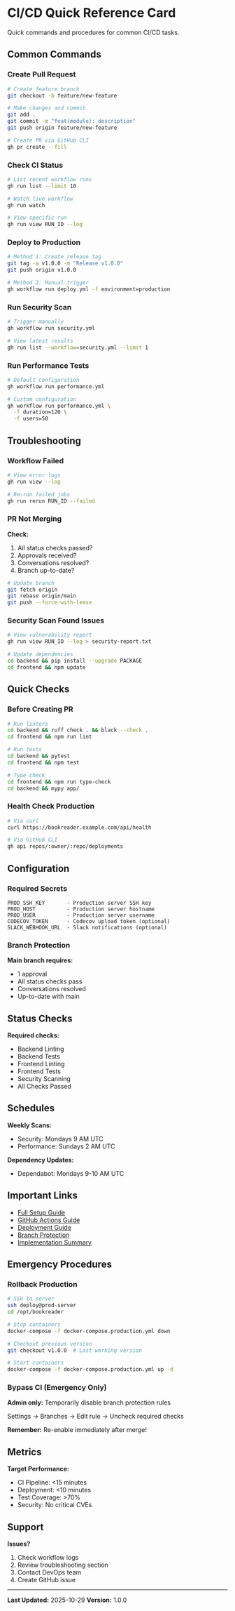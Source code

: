 # CI/CD Quick Reference Card

Quick commands and procedures for common CI/CD tasks.

## Common Commands

### Create Pull Request

```bash
# Create feature branch
git checkout -b feature/new-feature

# Make changes and commit
git add .
git commit -m "feat(module): description"
git push origin feature/new-feature

# Create PR via GitHub CLI
gh pr create --fill
```

### Check CI Status

```bash
# List recent workflow runs
gh run list --limit 10

# Watch live workflow
gh run watch

# View specific run
gh run view RUN_ID --log
```

### Deploy to Production

```bash
# Method 1: Create release tag
git tag -a v1.0.0 -m "Release v1.0.0"
git push origin v1.0.0

# Method 2: Manual trigger
gh workflow run deploy.yml -f environment=production
```

### Run Security Scan

```bash
# Trigger manually
gh workflow run security.yml

# View latest results
gh run list --workflow=security.yml --limit 1
```

### Run Performance Tests

```bash
# Default configuration
gh workflow run performance.yml

# Custom configuration
gh workflow run performance.yml \
  -f duration=120 \
  -f users=50
```

## Troubleshooting

### Workflow Failed

```bash
# View error logs
gh run view --log

# Re-run failed jobs
gh run rerun RUN_ID --failed
```

### PR Not Merging

**Check:**
1. All status checks passed?
2. Approvals received?
3. Conversations resolved?
4. Branch up-to-date?

```bash
# Update branch
git fetch origin
git rebase origin/main
git push --force-with-lease
```

### Security Scan Found Issues

```bash
# View vulnerability report
gh run view RUN_ID --log > security-report.txt

# Update dependencies
cd backend && pip install --upgrade PACKAGE
cd frontend && npm update
```

## Quick Checks

### Before Creating PR

```bash
# Run linters
cd backend && ruff check . && black --check .
cd frontend && npm run lint

# Run tests
cd backend && pytest
cd frontend && npm test

# Type check
cd frontend && npm run type-check
cd backend && mypy app/
```

### Health Check Production

```bash
# Via curl
curl https://bookreader.example.com/api/health

# Via GitHub CLI
gh api repos/:owner/:repo/deployments
```

## Configuration

### Required Secrets

```
PROD_SSH_KEY       - Production server SSH key
PROD_HOST          - Production server hostname
PROD_USER          - Production server username
CODECOV_TOKEN      - Codecov upload token (optional)
SLACK_WEBHOOK_URL  - Slack notifications (optional)
```

### Branch Protection

**Main branch requires:**
- 1 approval
- All status checks pass
- Conversations resolved
- Up-to-date with main

## Status Checks

**Required checks:**
- Backend Linting
- Backend Tests
- Frontend Linting
- Frontend Tests
- Security Scanning
- All Checks Passed

## Schedules

**Weekly Scans:**
- Security: Mondays 9 AM UTC
- Performance: Sundays 2 AM UTC

**Dependency Updates:**
- Dependabot: Mondays 9-10 AM UTC

## Important Links

- [Full Setup Guide](./CI_CD_SETUP.md)
- [GitHub Actions Guide](./GITHUB_ACTIONS_GUIDE.md)
- [Deployment Guide](./DEPLOYMENT_GUIDE.md)
- [Branch Protection](./BRANCH_PROTECTION_RULES.md)
- [Implementation Summary](./CI_CD_IMPLEMENTATION_SUMMARY.md)

## Emergency Procedures

### Rollback Production

```bash
# SSH to server
ssh deploy@prod-server
cd /opt/bookreader

# Stop containers
docker-compose -f docker-compose.production.yml down

# Checkout previous version
git checkout v1.0.0  # Last working version

# Start containers
docker-compose -f docker-compose.production.yml up -d
```

### Bypass CI (Emergency Only)

**Admin only:** Temporarily disable branch protection rules

Settings → Branches → Edit rule → Uncheck required checks

**Remember:** Re-enable immediately after merge!

## Metrics

**Target Performance:**
- CI Pipeline: <15 minutes
- Deployment: <10 minutes
- Test Coverage: >70%
- Security: No critical CVEs

## Support

**Issues?**
1. Check workflow logs
2. Review troubleshooting section
3. Contact DevOps team
4. Create GitHub issue

---

**Last Updated:** 2025-10-29
**Version:** 1.0.0
